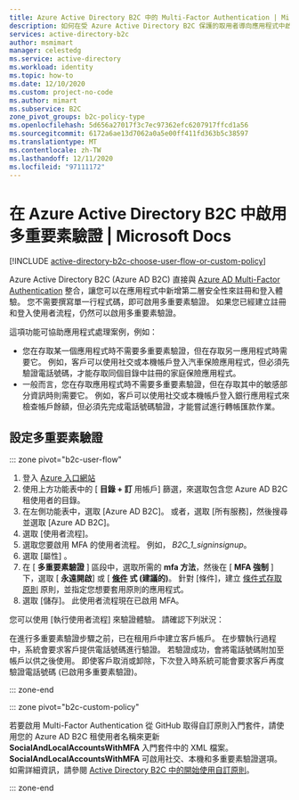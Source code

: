 ```yaml
---
title: Azure Active Directory B2C 中的 Multi-Factor Authentication | Microsoft Docs
description: 如何在受 Azure Active Directory B2C 保護的取用者導向應用程式中啟用 Multi-Factor Authentication。
services: active-directory-b2c
author: msmimart
manager: celestedg
ms.service: active-directory
ms.workload: identity
ms.topic: how-to
ms.date: 12/10/2020
ms.custom: project-no-code
ms.author: mimart
ms.subservice: B2C
zone_pivot_groups: b2c-policy-type
ms.openlocfilehash: 5d656a27017f3c7ec97362efc6207917ffcd1a56
ms.sourcegitcommit: 6172a6ae13d7062a0a5e00ff411fd363b5c38597
ms.translationtype: MT
ms.contentlocale: zh-TW
ms.lasthandoff: 12/11/2020
ms.locfileid: "97111172"
---
```

# <a name="enable-multi-factor-authentication-in-azure-active-directory-b2c"></a>在 Azure Active Directory B2C 中啟用多重要素驗證 | Microsoft Docs

[!INCLUDE [active-directory-b2c-choose-user-flow-or-custom-policy](../../includes/active-directory-b2c-choose-user-flow-or-custom-policy.md)]

Azure Active Directory B2C (Azure AD B2C) 直接與 [Azure AD Multi-Factor Authentication](../active-directory/authentication/concept-mfa-howitworks.md) 整合，讓您可以在應用程式中新增第二層安全性來註冊和登入體驗。 您不需要撰寫單一行程式碼，即可啟用多重要素驗證。 如果您已經建立註冊和登入使用者流程，仍然可以啟用多重要素驗證。

這項功能可協助應用程式處理案例，例如：

- 您在存取某一個應用程式時不需要多重要素驗證，但在存取另一應用程式時需要它。 例如，客戶可以使用社交或本機帳戶登入汽車保險應用程式，但必須先驗證電話號碼，才能存取同個目錄中註冊的家庭保險應用程式。
- 一般而言，您在存取應用程式時不需要多重要素驗證，但在存取其中的敏感部分資訊時則需要它。 例如，客戶可以使用社交或本機帳戶登入銀行應用程式來檢查帳戶餘額，但必須先完成電話號碼驗證，才能嘗試進行轉帳匯款作業。

## <a name="set-multi-factor-authentication"></a>設定多重要素驗證

::: zone pivot="b2c-user-flow"

1. 登入 [Azure 入口網站](https://portal.azure.com)
1. 使用上方功能表中的 [ **目錄 + 訂** 用帳戶] 篩選，來選取包含您 Azure AD B2C 租使用者的目錄。
1. 在左側功能表中，選取 [Azure AD B2C]。 或者，選取 [所有服務]，然後搜尋並選取 [Azure AD B2C]。
1. 選取 [使用者流程]。
1. 選取您要啟用 MFA 的使用者流程。 例如， *B2C_1_signinsignup*。
1. 選取 [屬性] 。
1. 在 [ **多重要素驗證** ] 區段中，選取所需的 **mfa 方法**，然後在 [ **MFA 強制** ] 下，選取 [ **永遠開啟**] 或 [ **[條件](conditional-access-user-flow.md) 式 (建議的)**。 針對 [條件]，建立 [條件式存取原則](conditional-access-identity-protection-setup.md) 原則，並指定您想要套用原則的應用程式。 
1. 選取 [儲存]。 此使用者流程現在已啟用 MFA。

您可以使用 [執行使用者流程] 來驗證體驗。 請確認下列狀況：

在進行多重要素驗證步驟之前，已在租用戶中建立客戶帳戶。 在步驟執行過程中，系統會要求客戶提供電話號碼進行驗證。 若驗證成功，會將電話號碼附加至帳戶以供之後使用。 即使客戶取消或卸除，下次登入時系統可能會要求客戶再度驗證電話號碼 (已啟用多重要素驗證)。

::: zone-end

::: zone pivot="b2c-custom-policy"

若要啟用 Multi-Factor Authentication 從 GitHub 取得自訂原則入門套件，請使用您的 Azure AD B2C 租使用者名稱來更新 **SocialAndLocalAccountsWithMFA** 入門套件中的 XML 檔案。 **SocialAndLocalAccountsWithMFA** 可啟用社交、本機和多重要素驗證選項。 如需詳細資訊，請參閱 [Active Directory B2C 中的開始使用自訂原則](custom-policy-get-started.md)。 

::: zone-end